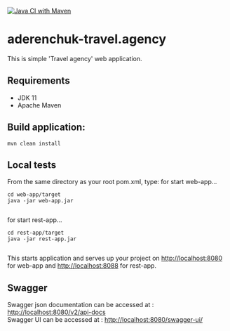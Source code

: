 [![Java CI with Maven](https://github.com/Brest-Java-Course-2021/aderenchuk-travel.agency/actions/workflows/maven.yml/badge.svg?branch=main)](https://github.com/Brest-Java-Course-2021/aderenchuk-travel.agency/actions/workflows/maven.yml)
# aderenchuk-travel.agency

This is simple 'Travel agency' web application.

## Requirements

* JDK 11
* Apache Maven

## Build application:
```
mvn clean install
```

## Local tests

From the same directory as your root pom.xml, type:
for start web-app...
```
cd web-app/target
java -jar web-app.jar


```
for start rest-app...
```
cd rest-app/target
java -jar rest-app.jar


```

This starts application and serves up your project on [http://localhost:8080](http://localhost:8080) for web-app and [http://localhost:8088](http://localhost:8088) for rest-app.


## Swagger
Swagger json documentation can be accessed at : [http://localhost:8080/v2/api-docs](http://localhost:8080/v2/api-docs) \
Swagger UI can be accessed at : [http://localhost:8080/swagger-ui/](http://localhost:8080/swagger-ui/)
